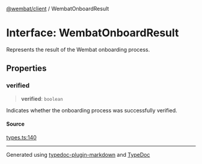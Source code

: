 [@wembat/client](../exports.md) / WembatOnboardResult

# Interface: WembatOnboardResult

Represents the result of the Wembat onboarding process.

## Properties

### verified

> **verified**: `boolean`

Indicates whether the onboarding process was successfully verified.

#### Source

[types.ts:140](https://github.com/lmarschall/wembat/blob/6919e5d/src/types.ts#L140)

***

Generated using [typedoc-plugin-markdown](https://www.npmjs.com/package/typedoc-plugin-markdown) and [TypeDoc](https://typedoc.org/)
